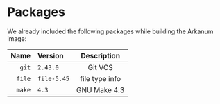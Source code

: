 # Packages

We already included the following packages while building the Arkanum image:

|   Name | Version     |  Description   |
| -----: | :---------- | :------------: |
|  `git` | `2.43.0`    |    Git VCS     |
| `file` | `file-5.45` | file type info |
| `make` | `4.3`       |  GNU Make 4.3  |
